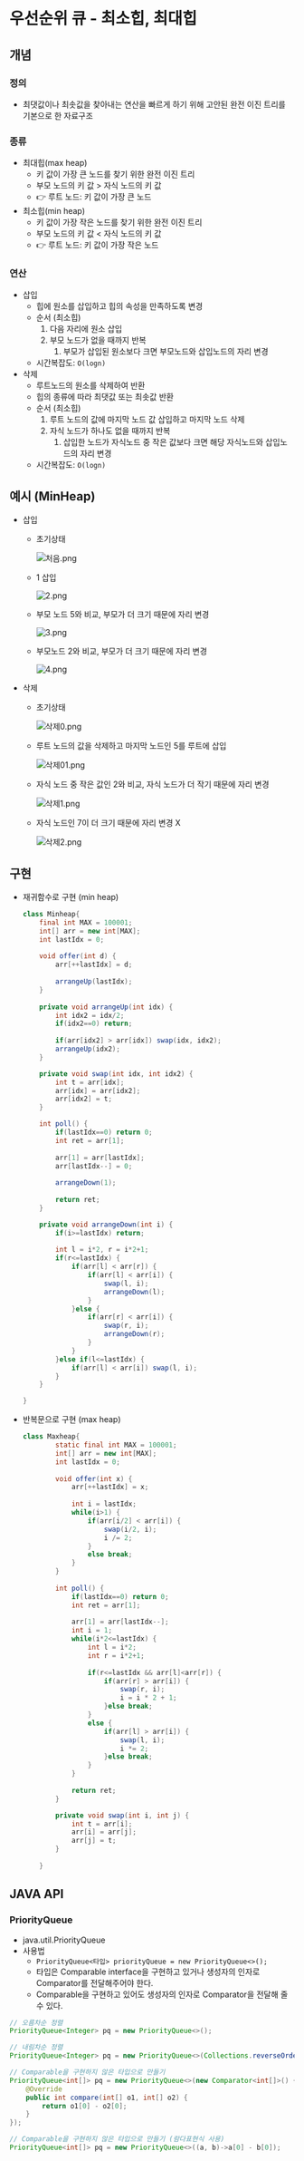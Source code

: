 # 우선순위 큐 - 최소힙, 최대힙

## 개념

### 정의

- 최댓값이나 최솟값을 찾아내는 연산을 빠르게 하기 위해 고안된 완전 이진 트리를 기본으로 한 자료구조

### 종류

- 최대힙(max heap)
    - 키 값이 가장 큰 노드를 찾기 위한 완전 이진 트리
    - 부모 노드의 키 값 > 자식 노드의 키 값
    - 👉 루트 노드: 키 값이 가장 큰 노드
- 최소힙(min heap)
    - 키 값이 가장 작은 노드를 찾기 위한 완전 이진 트리
    - 부모 노드의 키 값 < 자식 노드의 키 값
    - 👉 루트 노드: 키 값이 가장 작은 노드

### 연산

- 삽입
    - 힙에 원소를 삽입하고 힙의 속성을 만족하도록 변경
    - 순서 (최소힙)
        1. 다음 자리에 원소 삽입
        2. 부모 노드가 없을 때까지 반복
            1. 부모가 삽입된 원소보다 크면 부모노드와 삽입노드의 자리 변경
    - 시간복잡도: `O(logn)`
- 삭제
    - 루트노드의 원소를 삭제하여 반환
    - 힙의 종류에 따라 최댓값 또는 최솟값 반환
    - 순서 (최소힙)
        1. 루트 노드의 값에 마지막 노드 값 삽입하고 마지막 노드 삭제
        2. 자식 노드가 하나도 없을 때까지 반복
            1. 삽입한 노드가 자식노드 중 작은 값보다 크면 해당 자식노드와 삽입노드의 자리 변경 
    - 시간복잡도: `O(logn)`

## 예시 (MinHeap)

- 삽입
    - 초기상태
        
        ![처음.png](%E1%84%8B%E1%85%AE%E1%84%89%E1%85%A5%E1%86%AB%E1%84%89%E1%85%AE%E1%86%AB%E1%84%8B%E1%85%B1%20%E1%84%8F%E1%85%B2%20-%20%E1%84%8E%E1%85%AC%E1%84%89%E1%85%A9%E1%84%92%E1%85%B5%E1%86%B8,%20%E1%84%8E%E1%85%AC%E1%84%83%E1%85%A2%E1%84%92%E1%85%B5%E1%86%B8%202140bbec125349d885066f90e5525604/%EC%B2%98%EC%9D%8C.png)
        
    - 1 삽입
        
        ![2.png](%E1%84%8B%E1%85%AE%E1%84%89%E1%85%A5%E1%86%AB%E1%84%89%E1%85%AE%E1%86%AB%E1%84%8B%E1%85%B1%20%E1%84%8F%E1%85%B2%20-%20%E1%84%8E%E1%85%AC%E1%84%89%E1%85%A9%E1%84%92%E1%85%B5%E1%86%B8,%20%E1%84%8E%E1%85%AC%E1%84%83%E1%85%A2%E1%84%92%E1%85%B5%E1%86%B8%202140bbec125349d885066f90e5525604/2.png)
        
    - 부모 노드 5와 비교, 부모가 더 크기 때문에 자리 변경
        
        ![3.png](%E1%84%8B%E1%85%AE%E1%84%89%E1%85%A5%E1%86%AB%E1%84%89%E1%85%AE%E1%86%AB%E1%84%8B%E1%85%B1%20%E1%84%8F%E1%85%B2%20-%20%E1%84%8E%E1%85%AC%E1%84%89%E1%85%A9%E1%84%92%E1%85%B5%E1%86%B8,%20%E1%84%8E%E1%85%AC%E1%84%83%E1%85%A2%E1%84%92%E1%85%B5%E1%86%B8%202140bbec125349d885066f90e5525604/3.png)
        
    - 부모노드 2와 비교, 부모가 더 크기 때문에 자리 변경
        
        ![4.png](%E1%84%8B%E1%85%AE%E1%84%89%E1%85%A5%E1%86%AB%E1%84%89%E1%85%AE%E1%86%AB%E1%84%8B%E1%85%B1%20%E1%84%8F%E1%85%B2%20-%20%E1%84%8E%E1%85%AC%E1%84%89%E1%85%A9%E1%84%92%E1%85%B5%E1%86%B8,%20%E1%84%8E%E1%85%AC%E1%84%83%E1%85%A2%E1%84%92%E1%85%B5%E1%86%B8%202140bbec125349d885066f90e5525604/4.png)
        
- 삭제
    - 초기상태
        
        ![삭제0.png](%E1%84%8B%E1%85%AE%E1%84%89%E1%85%A5%E1%86%AB%E1%84%89%E1%85%AE%E1%86%AB%E1%84%8B%E1%85%B1%20%E1%84%8F%E1%85%B2%20-%20%E1%84%8E%E1%85%AC%E1%84%89%E1%85%A9%E1%84%92%E1%85%B5%E1%86%B8,%20%E1%84%8E%E1%85%AC%E1%84%83%E1%85%A2%E1%84%92%E1%85%B5%E1%86%B8%202140bbec125349d885066f90e5525604/%EC%82%AD%EC%A0%9C0.png)
        
    - 루트 노드의 값을 삭제하고 마지막 노드인 5를 루트에 삽입
        
        ![삭제01.png](%E1%84%8B%E1%85%AE%E1%84%89%E1%85%A5%E1%86%AB%E1%84%89%E1%85%AE%E1%86%AB%E1%84%8B%E1%85%B1%20%E1%84%8F%E1%85%B2%20-%20%E1%84%8E%E1%85%AC%E1%84%89%E1%85%A9%E1%84%92%E1%85%B5%E1%86%B8,%20%E1%84%8E%E1%85%AC%E1%84%83%E1%85%A2%E1%84%92%E1%85%B5%E1%86%B8%202140bbec125349d885066f90e5525604/%EC%82%AD%EC%A0%9C01.png)
        
    - 자식 노드 중 작은 값인 2와 비교, 자식 노드가 더 작기 때문에 자리 변경
        
        ![삭제1.png](%E1%84%8B%E1%85%AE%E1%84%89%E1%85%A5%E1%86%AB%E1%84%89%E1%85%AE%E1%86%AB%E1%84%8B%E1%85%B1%20%E1%84%8F%E1%85%B2%20-%20%E1%84%8E%E1%85%AC%E1%84%89%E1%85%A9%E1%84%92%E1%85%B5%E1%86%B8,%20%E1%84%8E%E1%85%AC%E1%84%83%E1%85%A2%E1%84%92%E1%85%B5%E1%86%B8%202140bbec125349d885066f90e5525604/%EC%82%AD%EC%A0%9C1.png)
        
    - 자식 노드인 7이 더 크기 때문에 자리 변경 X
        
        ![삭제2.png](%E1%84%8B%E1%85%AE%E1%84%89%E1%85%A5%E1%86%AB%E1%84%89%E1%85%AE%E1%86%AB%E1%84%8B%E1%85%B1%20%E1%84%8F%E1%85%B2%20-%20%E1%84%8E%E1%85%AC%E1%84%89%E1%85%A9%E1%84%92%E1%85%B5%E1%86%B8,%20%E1%84%8E%E1%85%AC%E1%84%83%E1%85%A2%E1%84%92%E1%85%B5%E1%86%B8%202140bbec125349d885066f90e5525604/%EC%82%AD%EC%A0%9C2.png)
        

## 구현

- 재귀함수로 구현 (min heap)
    
    ```java
    class Minheap{
    	final int MAX = 100001;
    	int[] arr = new int[MAX];
    	int lastIdx = 0;
    	
    	void offer(int d) {
    		arr[++lastIdx] = d;
    		
    		arrangeUp(lastIdx);
    	}
    	
    	private void arrangeUp(int idx) {
    		int idx2 = idx/2;
    		if(idx2==0) return;
    		
    		if(arr[idx2] > arr[idx]) swap(idx, idx2);
    		arrangeUp(idx2);
    	}
    
    	private void swap(int idx, int idx2) {
    		int t = arr[idx];
    		arr[idx] = arr[idx2];
    		arr[idx2] = t;
    	}
    
    	int poll() {
    		if(lastIdx==0) return 0;
    		int ret = arr[1];
    		
    		arr[1] = arr[lastIdx];
    		arr[lastIdx--] = 0;
    		
    		arrangeDown(1);
    		
    		return ret;
    	}
    
    	private void arrangeDown(int i) {
    		if(i>=lastIdx) return;
    		
    		int l = i*2, r = i*2+1;
    		if(r<=lastIdx) {
    			if(arr[l] < arr[r]) {
    				if(arr[l] < arr[i]) {
    					swap(l, i);
    					arrangeDown(l);
    				}
    			}else {
    				if(arr[r] < arr[i]) {
    					swap(r, i);
    					arrangeDown(r);
    				}
    			}
    		}else if(l<=lastIdx) {
    			if(arr[l] < arr[i]) swap(l, i);
    		}
    	}
    
    }
    ```
    
- 반복문으로 구현 (max heap)
    
    ```java
    class Maxheap{
    		static final int MAX = 100001;
    		int[] arr = new int[MAX];
    		int lastIdx = 0;
    		
    		void offer(int x) {
    			arr[++lastIdx] = x;
    			
    			int i = lastIdx;
    			while(i>1) {
    				if(arr[i/2] < arr[i]) {
    					swap(i/2, i);
    					i /= 2;
    				}
    				else break;
    			}
    		}
    		
    		int poll() {
    			if(lastIdx==0) return 0;
    			int ret = arr[1];
    			
    			arr[1] = arr[lastIdx--];
    			int i = 1;
    			while(i*2<=lastIdx) {
    				int l = i*2;
    				int r = i*2+1;
    				
    				if(r<=lastIdx && arr[l]<arr[r]) {
    					if(arr[r] > arr[i]) {
    						swap(r, i);
    						i = i * 2 + 1;
    					}else break;
    				}
    				else {
    					if(arr[l] > arr[i]) {
    						swap(l, i);
    						i *= 2;
    					}else break;
    				}
    			}
    			
    			return ret;
    		}
    
    		private void swap(int i, int j) {
    			int t = arr[i];
    			arr[i] = arr[j];
    			arr[j] = t;
    		}
    		
    	}
    ```
    

## JAVA API

### PriorityQueue

- java.util.PriorityQueue
- 사용법
    - `PriorityQueue<타입> priorityQueue = new PriorityQueue<>();`
    - 타입은 Comparable interface을 구현하고 있거나 생성자의 인자로 Comparator를 전달해주어야 한다.
    - Comparable을 구현하고 있어도 생성자의 인자로 Comparator을 전달해 줄 수 있다.

```java
// 오름차순 정렬
PriorityQueue<Integer> pq = new PriorityQueue<>();

// 내림차순 정렬
PriorityQueue<Integer> pq = new PriorityQueue<>(Collections.reverseOrder());

// Comparable을 구현하지 않은 타입으로 만들기
PriorityQueue<int[]> pq = new PriorityQueue<>(new Comparator<int[]>() {
	@Override
	public int compare(int[] o1, int[] o2) {
		return o1[0] - o2[0];
	}
});

// Comparable을 구현하지 않은 타입으로 만들기 (람다표현식 사용)
PriorityQueue<int[]> pq = new PriorityQueue<>((a, b)->a[0] - b[0]);
```